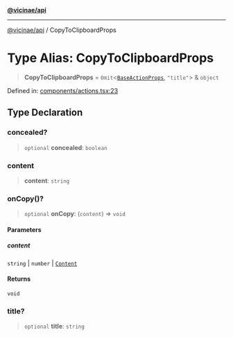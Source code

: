 [**@vicinae/api**](../README.md)

***

[@vicinae/api](../README.md) / CopyToClipboardProps

# Type Alias: CopyToClipboardProps

> **CopyToClipboardProps** = `Omit`\<[`BaseActionProps`](BaseActionProps.md), `"title"`\> & `object`

Defined in: [components/actions.tsx:23](https://github.com/vicinaehq/vicinae/blob/c742d5fc509336339909dd669955b863f086bf4e/api/src/api/components/actions.tsx#L23)

## Type Declaration

### concealed?

> `optional` **concealed**: `boolean`

### content

> **content**: `string`

### onCopy()?

> `optional` **onCopy**: (`content`) => `void`

#### Parameters

##### content

`string` | `number` | [`Content`](../@vicinae/namespaces/Clipboard/type-aliases/Content.md)

#### Returns

`void`

### title?

> `optional` **title**: `string`
